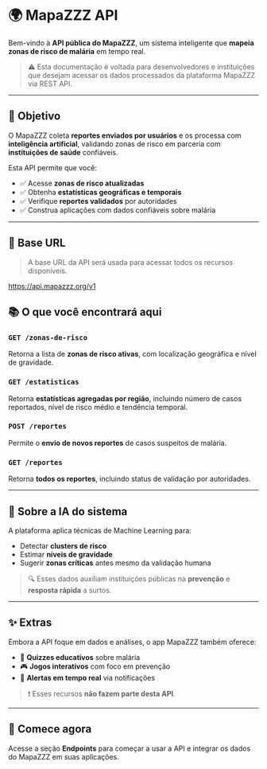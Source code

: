 # 🌍 MapaZZZ API

Bem-vindo à **API pública do MapaZZZ**, um sistema inteligente que **mapeia zonas de risco de malária** em tempo real.

> ⚠️ Esta documentação é voltada para desenvolvedores e instituições que desejam acessar os dados processados da plataforma MapaZZZ via REST API.

---

## 🎯 Objetivo

O MapaZZZ coleta **reportes enviados por usuários** e os processa com **inteligência artificial**, validando zonas de risco em parceria com **instituições de saúde** confiáveis.

Esta API permite que você:

- ✅ Acesse **zonas de risco atualizadas**  
- ✅ Obtenha **estatísticas geográficas e temporais**  
- ✅ Verifique **reportes validados** por autoridades  
- ✅ Construa aplicações com dados confiáveis sobre malária

---

## 🔗 Base URL

> A base URL da API será usada para acessar todos os recursos disponíveis.


https://api.mapazzz.org/v1


## 📚 O que você encontrará aqui

### `GET /zonas-de-risco`
Retorna a lista de **zonas de risco ativas**, com localização geográfica e nível de gravidade.

### `GET /estatisticas`
Retorna **estatísticas agregadas por região**, incluindo número de casos reportados, nível de risco médio e tendência temporal.

### `POST /reportes`
Permite o **envio de novos reportes** de casos suspeitos de malária.

### `GET /reportes`
Retorna **todos os reportes**, incluindo status de validação por autoridades.

---

## 🧠 Sobre a IA do sistema

A plataforma aplica técnicas de Machine Learning para:

- Detectar **clusters de risco**
- Estimar **níveis de gravidade**
- Sugerir **zonas críticas** antes mesmo da validação humana

> 🔍 Esses dados auxiliam instituições públicas na **prevenção** e **resposta rápida** a surtos.

---

## ✨ Extras

Embora a API foque em dados e análises, o app MapaZZZ também oferece:

- 🧪 **Quizzes educativos** sobre malária  
- 🎮 **Jogos interativos** com foco em prevenção  
- 🔔 **Alertas em tempo real** via notificações  

> ❗ Esses recursos **não fazem parte desta API**.

---

## 🧭 Comece agora

Acesse a seção **Endpoints** para começar a usar a API e integrar os dados do MapaZZZ em suas aplicações.
